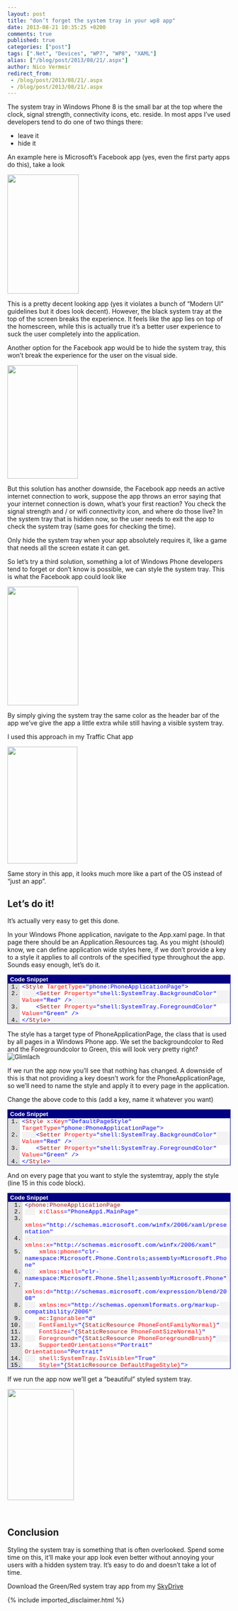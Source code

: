 ```yaml
---
layout: post
title: "don’t forget the system tray in your wp8 app"
date: 2013-08-21 10:35:25 +0200
comments: true
published: true
categories: ["post"]
tags: [".Net", "Devices", "WP7", "WP8", "XAML"]
alias: ["/blog/post/2013/08/21/.aspx"]
author: Nico Vermeir
redirect_from:
 - /blog/post/2013/08/21/.aspx
 - /blog/post/2013/08/21/.aspx
---
```

<p>The system tray in Windows Phone 8 is the small bar at the top where the clock, signal strength, connectivity icons, etc. reside. In most apps I’ve used developers tend to do one of two things there:</p>  <ul>   <li>leave it</li>    <li>hide it</li> </ul>  <p>An example here is Microsoft’s Facebook app (yes, even the first party apps do this), take a look</p>  <p><a href="http://i40.tinypic.com/14iq3xe.jpg" target="_blank"><img src="http://i40.tinypic.com/14iq3xe.jpg" width="161" height="268" /></a></p>  <p>This is a pretty decent looking app (yes it violates a bunch of “Modern UI” guidelines but it does look decent). However, the black system tray at the top of the screen breaks the experience. It feels like the app lies on top of the homescreen, while this is actually true it’s a better user experience to suck the user completely into the application.</p>  <p>Another option for the Facebook app would be to hide the system tray, this won’t break the experience for the user on the visual side.</p>  <p><a href="http://i42.tinypic.com/2lnh6it.jpg" target="_blank"><img src="http://i42.tinypic.com/2lnh6it.jpg" width="159" height="255" /></a></p>  <p>But this solution has another downside, the Facebook app needs an active internet connection to work, suppose the app throws an error saying that your internet connection is down, what’s your first reaction? You check the signal strength and / or wifi connectivity icon, and where do those live? In the system tray that is hidden now, so the user needs to exit the app to check the system tray (same goes for checking the time).</p>  <p>Only hide the system tray when your app absolutely requires it, like a game that needs all the screen estate it can get.</p>  <p>So let’s try a third solution, something a lot of Windows Phone developers tend to forget or don’t know is possible, we can style the system tray. This is what the Facebook app could look like</p>  <p><a href="http://i40.tinypic.com/2vailg3.jpg" target="_blank"><img src="http://i40.tinypic.com/2vailg3.jpg" width="160" height="267" /></a></p>  <p>By simply giving the system tray the same color as the header bar of the app we’ve give the app a little extra while still having a visible system tray. </p>  <p>I used this approach in my Traffic Chat app</p>  <p><a href="http://i39.tinypic.com/9sax42.jpg" target="_blank"><img src="http://i39.tinypic.com/9sax42.jpg" width="158" height="263" /></a></p>  <p>Same story in this app, it looks much more like a part of the OS instead of “just an app”.</p>  <h2>Let’s do it!</h2>  <p>It’s actually very easy to get this done.</p>  <p>In your Windows Phone application, navigate to the App.xaml page. In that page there should be an Application.Resources tag. As you might (should) know, we can define application wide styles here, if we don’t provide a key to a style it applies to all controls of the specified type throughout the app. Sounds easy enough, let’s do it.</p>  <div id="scid:9ce6104f-a9aa-4a17-a79f-3a39532ebf7c:26fb39a7-e373-4156-9d7d-de0a478c4fab" class="wlWriterEditableSmartContent" style="float: none; padding-bottom: 0px; padding-top: 0px; padding-left: 0px; margin: 0px; display: inline; padding-right: 0px"> <div style="border: #000080 1px solid; color: #000; font-family: 'Courier New', Courier, Monospace; font-size: 10pt"> <div style="background: #000080; color: #fff; font-family: Verdana, Tahoma, Arial, sans-serif; font-weight: bold; padding: 2px 5px">Code Snippet</div> <div style="background: #ddd; max-height: 300px; overflow: auto"> <ol start="1" style="background: #ffffff; margin: 0 0 0 2em; padding: 0 0 0 5px;"> <li><span style="background:#ffffff;color:#0000ff">&lt;</span><span style="background:#ffffff;color:#a31515">Style</span><span style="background:#ffffff;color:#ff0000"> TargetType</span><span style="background:#ffffff;color:#0000ff">=&quot;phone:PhoneApplicationPage&quot;&gt;</span></li> <li style="background: #f3f3f3">    <span style="background:#ffffff;color:#000000"></span><span style="background:#ffffff;color:#0000ff">&lt;</span><span style="background:#ffffff;color:#a31515">Setter</span><span style="background:#ffffff;color:#ff0000"> Property</span><span style="background:#ffffff;color:#0000ff">=&quot;shell:SystemTray.BackgroundColor&quot;</span><span style="background:#ffffff;color:#ff0000"> Value</span><span style="background:#ffffff;color:#0000ff">=&quot;Red&quot; /&gt;</span></li> <li>    <span style="background:#ffffff;color:#000000"></span><span style="background:#ffffff;color:#0000ff">&lt;</span><span style="background:#ffffff;color:#a31515">Setter</span><span style="background:#ffffff;color:#ff0000"> Property</span><span style="background:#ffffff;color:#0000ff">=&quot;shell:SystemTray.ForegroundColor&quot;</span><span style="background:#ffffff;color:#ff0000"> Value</span><span style="background:#ffffff;color:#0000ff">=&quot;Green&quot; /&gt;</span></li> <li style="background: #f3f3f3"><span style="background:#ffffff;color:#0000ff">&lt;/</span><span style="background:#ffffff;color:#a31515">Style</span><span style="background:#ffffff;color:#0000ff">&gt;</span></li> </ol> </div> </div> </div>  <p>The style has a target type of PhoneApplicationPage, the class that is used by all pages in a Windows Phone app. We set the backgroundcolor to Red and the Foregroundcolor to Green, this will look very pretty right? <img class="wlEmoticon wlEmoticon-smile" style="border-top-style: none; border-left-style: none; border-bottom-style: none; border-right-style: none" alt="Glimlach" src="http://www.spikie.be/blog/images/wlEmoticon-smile_26.png" /></p>  <p>If we run the app now you’ll see that nothing has changed. A downside of this is that not providing a key doesn’t work for the PhoneApplicationPage, so we’ll need to name the style and apply it to every page in the application.</p>  <p>Change the above code to this (add a key, name it whatever you want)</p>  <div id="scid:9ce6104f-a9aa-4a17-a79f-3a39532ebf7c:7e53b140-563b-495e-a5b4-b1ac0e6efca9" class="wlWriterEditableSmartContent" style="float: none; padding-bottom: 0px; padding-top: 0px; padding-left: 0px; margin: 0px; display: inline; padding-right: 0px"> <div style="border: #000080 1px solid; color: #000; font-family: 'Courier New', Courier, Monospace; font-size: 10pt"> <div style="background: #000080; color: #fff; font-family: Verdana, Tahoma, Arial, sans-serif; font-weight: bold; padding: 2px 5px">Code Snippet</div> <div style="background: #ddd; max-height: 300px; overflow: auto"> <ol start="1" style="background: #ffffff; margin: 0 0 0 2em; padding: 0 0 0 5px;"> <li><span style="background:#ffffff;color:#0000ff">&lt;</span><span style="background:#ffffff;color:#a31515">Style</span><span style="background:#ffffff;color:#ff0000"> x</span><span style="background:#ffffff;color:#0000ff">:</span><span style="background:#ffffff;color:#ff0000">Key</span><span style="background:#ffffff;color:#0000ff">=&quot;DefaultPageStyle&quot;</span><span style="background:#ffffff;color:#ff0000"> TargetType</span><span style="background:#ffffff;color:#0000ff">=&quot;phone:PhoneApplicationPage&quot;&gt;</span></li> <li style="background: #f3f3f3">    <span style="background:#ffffff;color:#000000"></span><span style="background:#ffffff;color:#0000ff">&lt;</span><span style="background:#ffffff;color:#a31515">Setter</span><span style="background:#ffffff;color:#ff0000"> Property</span><span style="background:#ffffff;color:#0000ff">=&quot;shell:SystemTray.BackgroundColor&quot;</span><span style="background:#ffffff;color:#ff0000"> Value</span><span style="background:#ffffff;color:#0000ff">=&quot;Red&quot; /&gt;</span></li> <li>    <span style="background:#ffffff;color:#000000"></span><span style="background:#ffffff;color:#0000ff">&lt;</span><span style="background:#ffffff;color:#a31515">Setter</span><span style="background:#ffffff;color:#ff0000"> Property</span><span style="background:#ffffff;color:#0000ff">=&quot;shell:SystemTray.ForegroundColor&quot;</span><span style="background:#ffffff;color:#ff0000"> Value</span><span style="background:#ffffff;color:#0000ff">=&quot;Green&quot; /&gt;</span></li> <li style="background: #f3f3f3"><span style="background:#ffffff;color:#0000ff">&lt;/</span><span style="background:#ffffff;color:#a31515">Style</span><span style="background:#ffffff;color:#0000ff">&gt;</span></li> </ol> </div> </div> </div>  <p>And on every page that you want to style the systemtray, apply the style (line 15 in this code block).</p>  <p>   <div id="scid:9ce6104f-a9aa-4a17-a79f-3a39532ebf7c:29c5ab4e-9c96-4a29-9141-afb47ae1a84f" class="wlWriterEditableSmartContent" style="float: none; padding-bottom: 0px; padding-top: 0px; padding-left: 0px; margin: 0px; display: inline; padding-right: 0px"> <div style="border: #000080 1px solid; color: #000; font-family: 'Courier New', Courier, Monospace; font-size: 10pt"> <div style="background: #000080; color: #fff; font-family: Verdana, Tahoma, Arial, sans-serif; font-weight: bold; padding: 2px 5px">Code Snippet</div> <div style="background: #ddd; max-height: 500px; overflow: auto"> <ol start="1" style="background: #ffffff; margin: 0 0 0 2.5em; padding: 0 0 0 5px;"> <li><span style="background:#ffffff;color:#0000ff">&lt;</span><span style="background:#ffffff;color:#a31515">phone</span><span style="background:#ffffff;color:#0000ff">:</span><span style="background:#ffffff;color:#a31515">PhoneApplicationPage</span></li> <li style="background: #f3f3f3">   <span style="background:#ffffff;color:#000000"></span><span style="background:#ffffff;color:#ff0000"> x</span><span style="background:#ffffff;color:#0000ff">:</span><span style="background:#ffffff;color:#ff0000">Class</span><span style="background:#ffffff;color:#0000ff">=&quot;PhoneApp1.MainPage&quot;</span></li> <li>   <span style="background:#ffffff;color:#000000"></span><span style="background:#ffffff;color:#ff0000"> xmlns</span><span style="background:#ffffff;color:#0000ff">=&quot;http://schemas.microsoft.com/winfx/2006/xaml/presentation&quot;</span></li> <li style="background: #f3f3f3">   <span style="background:#ffffff;color:#000000"></span><span style="background:#ffffff;color:#ff0000"> xmlns</span><span style="background:#ffffff;color:#0000ff">:</span><span style="background:#ffffff;color:#ff0000">x</span><span style="background:#ffffff;color:#0000ff">=&quot;http://schemas.microsoft.com/winfx/2006/xaml&quot;</span></li> <li>   <span style="background:#ffffff;color:#000000"></span><span style="background:#ffffff;color:#ff0000"> xmlns</span><span style="background:#ffffff;color:#0000ff">:</span><span style="background:#ffffff;color:#ff0000">phone</span><span style="background:#ffffff;color:#0000ff">=&quot;clr-namespace:Microsoft.Phone.Controls;assembly=Microsoft.Phone&quot;</span></li> <li style="background: #f3f3f3">   <span style="background:#ffffff;color:#000000"></span><span style="background:#ffffff;color:#ff0000"> xmlns</span><span style="background:#ffffff;color:#0000ff">:</span><span style="background:#ffffff;color:#ff0000">shell</span><span style="background:#ffffff;color:#0000ff">=&quot;clr-namespace:Microsoft.Phone.Shell;assembly=Microsoft.Phone&quot;</span></li> <li>   <span style="background:#ffffff;color:#000000"></span><span style="background:#ffffff;color:#ff0000"> xmlns</span><span style="background:#ffffff;color:#0000ff">:</span><span style="background:#ffffff;color:#ff0000">d</span><span style="background:#ffffff;color:#0000ff">=&quot;http://schemas.microsoft.com/expression/blend/2008&quot;</span></li> <li style="background: #f3f3f3">   <span style="background:#ffffff;color:#000000"></span><span style="background:#ffffff;color:#ff0000"> xmlns</span><span style="background:#ffffff;color:#0000ff">:</span><span style="background:#ffffff;color:#ff0000">mc</span><span style="background:#ffffff;color:#0000ff">=&quot;http://schemas.openxmlformats.org/markup-compatibility/2006&quot;</span></li> <li>   <span style="background:#ffffff;color:#000000"></span><span style="background:#ffffff;color:#ff0000"> mc</span><span style="background:#ffffff;color:#0000ff">:</span><span style="background:#ffffff;color:#ff0000">Ignorable</span><span style="background:#ffffff;color:#0000ff">=&quot;d&quot;</span></li> <li style="background: #f3f3f3">   <span style="background:#ffffff;color:#000000"></span><span style="background:#ffffff;color:#ff0000"> FontFamily</span><span style="background:#ffffff;color:#0000ff">=&quot;{</span><span style="background:#ffffff;color:#a31515">StaticResource</span><span style="background:#ffffff;color:#ff0000"> PhoneFontFamilyNormal}</span><span style="background:#ffffff;color:#0000ff">&quot;</span></li> <li>   <span style="background:#ffffff;color:#000000"></span><span style="background:#ffffff;color:#ff0000"> FontSize</span><span style="background:#ffffff;color:#0000ff">=&quot;{</span><span style="background:#ffffff;color:#a31515">StaticResource</span><span style="background:#ffffff;color:#ff0000"> PhoneFontSizeNormal}</span><span style="background:#ffffff;color:#0000ff">&quot;</span></li> <li style="background: #f3f3f3">   <span style="background:#ffffff;color:#000000"></span><span style="background:#ffffff;color:#ff0000"> Foreground</span><span style="background:#ffffff;color:#0000ff">=&quot;{</span><span style="background:#ffffff;color:#a31515">StaticResource</span><span style="background:#ffffff;color:#ff0000"> PhoneForegroundBrush}</span><span style="background:#ffffff;color:#0000ff">&quot;</span></li> <li>   <span style="background:#ffffff;color:#000000"></span><span style="background:#ffffff;color:#ff0000"> SupportedOrientations</span><span style="background:#ffffff;color:#0000ff">=&quot;Portrait&quot;</span><span style="background:#ffffff;color:#ff0000"> Orientation</span><span style="background:#ffffff;color:#0000ff">=&quot;Portrait&quot;</span></li> <li style="background: #f3f3f3">   <span style="background:#ffffff;color:#000000"></span><span style="background:#ffffff;color:#ff0000"> shell</span><span style="background:#ffffff;color:#0000ff">:</span><span style="background:#ffffff;color:#ff0000">SystemTray.IsVisible</span><span style="background:#ffffff;color:#0000ff">=&quot;True&quot;</span></li> <li>   <span style="background:#ffffff;color:#000000"></span><span style="background:#ffffff;color:#ff0000"> Style</span><span style="background:#ffffff;color:#0000ff">=&quot;{</span><span style="background:#ffffff;color:#a31515">StaticResource</span><span style="background:#ffffff;color:#ff0000"> DefaultPageStyle}</span><span style="background:#ffffff;color:#0000ff">&quot;&gt;</span></li> </ol> </div> </div> </div> </p>  <p>If we run the app now we’ll get a “beautiful” styled system tray.</p>  <p><a href="http://i41.tinypic.com/dwwe1y.jpg" target="_blank"><img src="http://i41.tinypic.com/dwwe1y.jpg" width="150" height="250" /></a></p>  <p>&#160;</p>  <h2>Conclusion</h2>  <p>Styling the system tray is something that is often overlooked. Spend some time on this, it’ll make your app look even better without annoying your users with a hidden system tray. It’s easy to do and doesn’t take a lot of time.</p>  <p>Download the Green/Red system tray app from my <a href="http://sdrv.ms/16v47XC" target="_blank">SkyDrive</a></p>
{% include imported_disclaimer.html %}
